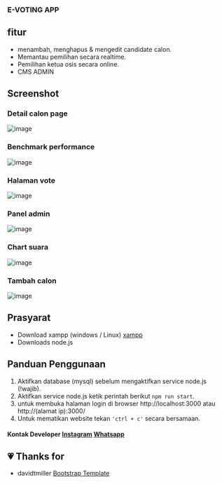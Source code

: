### E-VOTING APP
## fitur
- menambah, menghapus & mengedit candidate calon.
- Memantau pemilihan secara realtime.
- Pemilihan ketua osis secara online.
- CMS ADMIN
## Screenshot
### Detail calon page
![image](https://github.com/danill123/web_image/blob/master/Screenshot%20from%202020-04-21%2010-24-02.png)
### Benchmark performance 
![image](https://github.com/danill123/web_image/blob/master/Screenshot%20from%202020-04-20%2012-41-40.png)
### Halaman vote
![image](https://github.com/danill123/web_image/blob/master/Screenshot%20from%202020-04-20%2008-58-32.png)
### Panel admin
![image](https://github.com/danill123/web_image/blob/master/Screenshot%20from%202020-04-21%2010-22-50.png)
### Chart suara
![image](https://github.com/danill123/web_image/blob/master/Screenshot%20from%202020-04-21%2010-28-12.png)
### Tambah calon
![image](https://github.com/danill123/web_image/blob/master/Screenshot%20from%202020-04-21%2010-23-17.png)
## Prasyarat

 - Download xampp (windows / Linux) [xampp ](https://www.apachefriends.org/index.html) 
 - Downloads node.js 

## Panduan Penggunaan
 1. Aktifkan database (mysql) sebelum mengaktifkan service node.js (!wajib).
 2. Aktifkan service node.js  ketik perintah berikut `npm run start`.
 3. untuk membuka halaman login di browser http://localhost:3000 atau http://(alamat ip):3000/
 4. Untuk mematikan website tekan `'ctrl + c'` secara bersamaan.
 #### Kontak Developer [Instagram](https://www.instagram.com/danilldev/) [Whatsapp](https://api.whatsapp.com/send?phone=6282111780767)
## :heartpulse: Thanks for
- davidtmiller [Bootstrap Template](https://github.com/BlackrockDigital/startbootstrap-sb-admin-2 "template")
